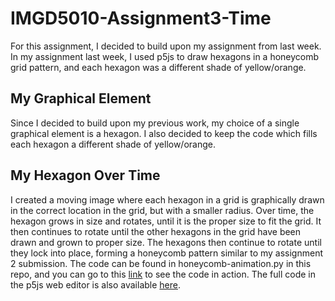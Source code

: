 # IMGD5010-Assignment3-Time
For this assignment, I decided to build upon my assignment from last week. In my assignment last week, I used p5js to draw hexagons in a honeycomb grid pattern, and each hexagon was a different shade of yellow/orange. 

## My Graphical Element
Since I decided to build upon my previous work, my choice of a single graphical element is a hexagon. I also decided to keep the code which fills each hexagon a different shade of yellow/orange.

## My Hexagon Over Time
I created a moving image where each hexagon in a grid is graphically drawn in the correct location in the grid, but with a smaller radius. Over time, the hexagon grows in size and rotates, until it is the proper size to fit the grid. It then continues to rotate until the other hexagons in the grid have been drawn and grown to proper size. The hexagons then continue to rotate until they lock into place, forming a honeycomb pattern similar to my assignment 2 submission. The code can be found in honeycomb-animation.py in this repo, and you can go to this [link](https://editor.p5js.org/mebraen/full/Se_PR0irk) to see the code in action. The full code in the p5js web editor is also available [here](https://editor.p5js.org/mebraen/sketches/Se_PR0irk).

